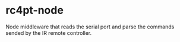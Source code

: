 rc4pt-node
==========

Node middleware that reads the serial port and parse the commands sended by the IR remote controller.
